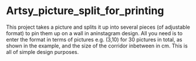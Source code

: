# Artsy_picture_split_for_printing
This project takes a picture and splits it up into several pieces (of adjustable format) to pin them up on a wall in aninstagram design. All you need is to enter the format in terms of pictures e.g. (3,10) for 30 pictures in total, as shown in the example, and the size of the corridor inbetween in cm. This is all of simple design purposes. 
